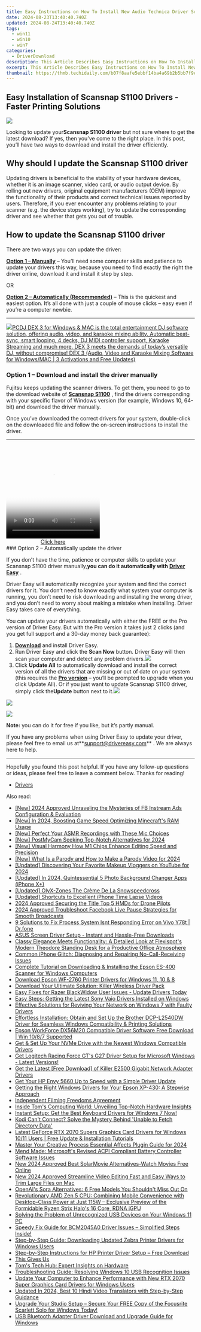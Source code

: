 ```yaml
---
title: Easy Instructions on How To Install New Audio Technica Driver Software
date: 2024-08-23T13:40:40.740Z
updated: 2024-08-24T13:40:40.740Z
tags:
  - win11
  - win10
  - win7
categories:
  - DriverDownload
description: This Article Describes Easy Instructions on How To Install New Audio Technica Driver Software
excerpt: This Article Describes Easy Instructions on How To Install New Audio Technica Driver Software
thumbnail: https://thmb.techidaily.com/b07f8aafe5ebbf14ba4a69b2b5bb7f9ec0a78d9ab8a90699a6e2749bf6ff397e.jpg
---
```


## Easy Installation of Scansnap S1100 Drivers - Faster Printing Solutions

![](https://images.drivereasy.com/wp-content/uploads/2019/09/image-1034.png)

 Looking to update your**Scansnap S1100 driver** but not sure where to get the latest download? If yes, then you’ve come to the right place. In this post, you’ll have two ways to download and install the driver efficiently.

## Why should I update the Scansnap S1100 driver

 Updating drivers is beneficial to the stability of your hardware devices, whether it is an image scanner, video card, or audio output device. By rolling out new drivers, original equipment manufacturers (OEM) improve the functionality of their products and correct technical issues reported by users. Therefore, if you ever encounter any problems relating to your scanner (e.g. the device stops working), try to update the corresponding driver and see whether that gets you out of trouble.

## How to update the Scansnap S1100 driver

There are two ways you can update the driver:

**[Option 1 – Manually](https://tools.techidaily.com/drivereasy/download/)**  – You’ll need some computer skills and patience to update your drivers this way, because you need to find exactly the right the driver online, download it and install it step by step.

OR

**[Option 2 – Automatically (Recommended)](https://www.drivereasy.com/knowledge/update-scansnap-s1100-driver-quickly-easily/#option2)**  – This is the quickest and easiest option. It’s all done with just a couple of mouse clicks – easy even if you’re a computer newbie.

---

<!-- affiliate ads begin -->
<a href="https://shop.pcdj.com/order/checkout.php?PRODS=4698824&QTY=1&AFFILIATE=108875&CART=1"> <img src="https://secure.avangate.com/images/merchant/47f4b6321e9fd8e8f7326a6adc1a7c1e/products/dex3pro-screenshot-homepage.png" border="0">PCDJ DEX 3 for Windows & MAC is the total entertainment DJ software solution, offering audio, video, and karaoke mixing ability. Automatic beat-sync, smart looping, 4 decks, DJ MIDI controller support, Karaoke Streaming and much more. 
DEX 3 meets the demands of today’s versatile DJ, without compromise! 
DEX 3 (Audio, Video and Karaoke Mixing Software for Windows/MAC | 3 Activations and Free Updates)</a>
<!-- affiliate ads end -->
### **Option 1 – Download and install the driver manually**

 Fujitsu keeps updating the scanner drivers. To get them, you need to go to the download website of **[Scansnap S1100](https://www.fujitsu.com/global/support/products/computing/peripheral/scanners/scansnap/software/s1100.html)**  , find the drivers corresponding with your specific flavor of Windows version (for example, Windows 10, 64-bit) and download the driver manually.

 Once you’ve downloaded the correct drivers for your system, double-click on the downloaded file and follow the on-screen instructions to install the driver.

---

<!-- affiliate ads begin -->
<span id="1997795">
					<video width="250" height="250" style="cursor:pointer"
           poster="//a.impactradius-go.com/display-clicktoplayimage/1997795.jpeg"
           onclick="if(!this.playClicked){this.play();this.setAttribute('controls',true);this.playClicked=true;}">
	   <source src="//a.impactradius-go.com/display-ad/23621-1997795">
	   <img src="//a.impactradius-go.com/display-clicktoplayimage/1997795.jpeg" style="border: none; height: 100%; width: 100%; object-fit: contain">
	</video>
	<div style="width:250px;text-align:center"><a href="javascript:window.open(decodeURIComponent('https%3A%2F%2Fproteahair.pxf.io%2Fc%2F5597632%2F1997795%2F23621'), '_blank');void(0);">Click here</a></div>
</span>
<img height="0" width="0" src="https://imp.pxf.io/i/5597632/1997795/23621" style="position:absolute;visibility:hidden;" border="0" />
<!-- affiliate ads end -->
### Option 2 – Automatically update the driver

 If you don’t have the time, patience or computer skills to update your Scansnap S1100 driver manually,**you can do it automatically with** **[Driver Easy](https://tools.techidaily.com/drivereasy/download/)**  .

 Driver Easy will automatically recognize your system and find the correct drivers for it. You don’t need to know exactly what system your computer is running, you don’t need to risk downloading and installing the wrong driver, and you don’t need to worry about making a mistake when installing. Driver Easy takes care of everything.

 You can update your drivers automatically with either the FREE or the Pro version of Driver Easy. But with the Pro version it takes just 2 clicks (and you get full support and a 30-day money back guarantee):

1. **[Download](https://tools.techidaily.com/drivereasy/download/)**  and install Driver Easy.
2. Run Driver Easy and click the **Scan Now** button. Driver Easy will then scan your computer and detect any problem drivers.![](https://images.drivereasy.com/wp-content/uploads/2019/08/2019-08-19_18-00-07-1.jpg)
3. Click **Update All** to automatically download and install the correct version of all the drivers that are missing or out of date on your system (this requires the **[Pro version](https://tools.techidaily.com/drivereasy/download/)**  – you’ll be prompted to upgrade when you click Update All). Or if you just want to update Scansnap S1100 driver, simply click the**Update**  button next to it.![](https://images.drivereasy.com/wp-content/uploads/2019/09/2019-09-30_16-50-34.jpg)
<!-- affiliate ads begin -->
<a href="https://shop.mondly.com/affiliate.php?ACCOUNT=ATISTUDI&AFFILIATE=108875&PATH=https%3A%2F%2Fwww.mondly.com%3FAFFILIATE%3D108875%26RESOURCE%3D%2BGeneral%2B970x90%2B"><img src="https://secure.avangate.com/images/merchant/69c418c33ec2e1a4267fa9bb77fa1428/general-970x90.gif" border="0"></a>
<!-- affiliate ads end -->

<!-- affiliate ads begin -->
<a href="https://secure.2checkout.com/order/checkout.php?PRODS=19080710&QTY=1&AFFILIATE=108875&CART=1"><img src="https://smart-seo-tool.com/images/SmartSEOAuditorBox.png" border="0"></a>
<!-- affiliate ads end -->
**Note:** you can do it for free if you like, but it’s partly manual.

 If you have any problems when using Driver Easy to update your driver, please feel free to email us at**<support@drivereasy.com>** . We are always here to help.

---

 Hopefully you found this post helpful. If you have any follow-up questions or ideas, please feel free to leave a comment below. Thanks for reading!

* [Drivers](https://tools.techidaily.com/drivereasy/download/)

<ins class="adsbygoogle"
     style="display:block"
     data-ad-format="autorelaxed"
     data-ad-client="ca-pub-7571918770474297"
     data-ad-slot="1223367746"></ins>



<ins class="adsbygoogle"
     style="display:block"
     data-ad-client="ca-pub-7571918770474297"
     data-ad-slot="8358498916"
     data-ad-format="auto"
     data-full-width-responsive="true"></ins>

<span class="atpl-alsoreadstyle">Also read:</span>
<div><ul>
<li><a href="https://facebook-video-files.techidaily.com/new-2024-approved-unraveling-the-mysteries-of-fb-instream-ads-configuration-and-evaluation/"><u>[New] 2024 Approved  Unraveling the Mysteries of FB Instream Ads Configuration & Evaluation</u></a></li>
<li><a href="https://remote-screen-capture.techidaily.com/new-in-2024-boosting-game-speed-optimizing-minecrafts-ram-usage/"><u>[New] In 2024, Boosting Game Speed  Optimizing Minecraft's RAM Usage</u></a></li>
<li><a href="https://facebook-video-footage.techidaily.com/new-perfect-your-asmr-recordings-with-these-mic-choices/"><u>[New] Perfect Your ASMR Recordings with These Mic Choices</u></a></li>
<li><a href="https://digital-screen-recording.techidaily.com/new-postmycam-seeking-top-notch-alternatives-for-2024/"><u>[New] PostMyCam  Seeking Top-Notch Alternatives for 2024</u></a></li>
<li><a href="https://article-helps.techidaily.com/new-visual-harmony-how-m1-chips-enhance-editing-speed-and-precision/"><u>[New] Visual Harmony  How M1 Chips Enhance Editing Speed and Precision</u></a></li>
<li><a href="https://eaxpv-info.techidaily.com/new-what-is-a-parody-and-how-to-make-a-parody-video-for-2024/"><u>[New] What Is a Parody and How to Make a Parody Video for 2024</u></a></li>
<li><a href="https://facebook-video-footage.techidaily.com/updated-discovering-your-favorite-makeup-vloggers-on-youtube-for-2024/"><u>[Updated] Discovering Your Favorite Makeup Vloggers on YouTube for 2024</u></a></li>
<li><a href="https://fox-helps.techidaily.com/updated-in-2024-quintessential-5-photo-background-changer-apps-iphone-xplus/"><u>[Updated] In 2024, Quintessential 5 Photo Background Changer Apps (iPhone X+)</u></a></li>
<li><a href="https://extra-approaches.techidaily.com/updated-olyx-zones-the-creme-de-la-snowspeedcross/"><u>[Updated] OlyX-Zones  The Crème De La Snowspeedcross</u></a></li>
<li><a href="https://extra-guidance.techidaily.com/updated-shortcuts-to-excellent-iphone-time-lapse-videos/"><u>[Updated] Shortcuts to Excellent iPhone Time Lapse Videos</u></a></li>
<li><a href="https://fox-hovers.techidaily.com/2024-approved-securing-the-title-top-5-hmds-for-drone-pilots/"><u>2024 Approved  Securing the Title  Top 5 HMDs for Drone Pilots</u></a></li>
<li><a href="https://facebook-videos.techidaily.com/2024-approved-troubleshoot-facebook-live-pause-strategies-for-smooth-broadcasts/"><u>2024 Approved  Troubleshoot Facebook Live Pause  Strategies for Smooth Broadcasts</u></a></li>
<li><a href="https://howto.techidaily.com/9-solutions-to-fix-process-system-isnt-responding-error-on-vivo-y78t-drfone-by-drfone-fix-android-problems-fix-android-problems/"><u>9 Solutions to Fix Process System Isnt Responding Error on Vivo Y78t | Dr.fone</u></a></li>
<li><a href="https://hardware-updates.techidaily.com/asus-screen-driver-setup-instant-and-hassle-free-downloads/"><u>ASUS Screen Driver Setup - Instant and Hassle-Free Downloads</u></a></li>
<li><a href="https://buynow-help.techidaily.com/classy-elegance-meets-functionality-a-detailed-look-at-flexispots-modern-theodore-standing-desk-for-a-productive-office-atmosphere/"><u>Classy Elegance Meets Functionality: A Detailed Look at Flexispot's Modern Theodore Standing Desk for a Productive Office Atmosphere</u></a></li>
<li><a href="https://fox-that.techidaily.com/common-iphone-glitch-diagnosing-and-repairing-no-call-receiving-issues/"><u>Common iPhone Glitch: Diagnosing and Repairing No-Call-Receiving Issues</u></a></li>
<li><a href="https://hardware-updates.techidaily.com/complete-tutorial-on-downloading-and-installing-the-epson-es-400-scanner-for-windows-computers/"><u>Complete Tutorial on Downloading & Installing the Epson ES-400 Scanner for Windows Computers</u></a></li>
<li><a href="https://hardware-updates.techidaily.com/download-epson-wf-2760-printer-drivers-for-windows-11-10-and-8/"><u>Download Epson WF-2760 Printer Drivers for Windows 11, 10 & 8</u></a></li>
<li><a href="https://hardware-updates.techidaily.com/download-your-ultimate-solution-killer-wireless-driver-pack/"><u>Download Your Ultimate Solution: Killer Wireless Driver Pack</u></a></li>
<li><a href="https://hardware-updates.techidaily.com/easy-fixes-for-razer-blackwidow-user-issues-update-drivers-today/"><u>Easy Fixes for Razer BlackWidow User Issues - Update Drivers Today</u></a></li>
<li><a href="https://hardware-updates.techidaily.com/easy-steps-getting-the-latest-sony-vaio-drivers-installed-on-windows/"><u>Easy Steps: Getting the Latest Sony Vaio Drivers Installed on Windows</u></a></li>
<li><a href="https://hardware-updates.techidaily.com/effective-solutions-for-reviving-your-network-on-windows-7-with-faulty-drivers/"><u>Effective Solutions for Reviving Your Network on Windows 7 with Faulty Drivers</u></a></li>
<li><a href="https://hardware-updates.techidaily.com/effortless-installation-obtain-and-set-up-the-brother-dcp-l2540dw-driver-for-seamless-windows-compatibility-and-printing-solutions/"><u>Effortless Installation: Obtain and Set Up the Brother DCP-L2540DW Driver for Seamless Windows Compatibility & Printing Solutions</u></a></li>
<li><a href="https://hardware-updates.techidaily.com/epson-workforce-dx56m20-compatible-driver-software-free-download-win-1087-supported/"><u>Epson WorkForce DX56M20 Compatible Driver Software Free Download | Win 10/8/7 Supported</u></a></li>
<li><a href="https://hardware-updates.techidaily.com/get-and-set-up-your-nvme-drive-with-the-newest-windows-compatible-drivers/"><u>Get & Set Up Your NVMe Drive with the Newest Windows Compatible Drivers</u></a></li>
<li><a href="https://hardware-updates.techidaily.com/get-logitech-racing-force-gts-g27-driver-setup-for-microsoft-windows-latest-versions/"><u>Get Logitech Racing Force GT's G27 Driver Setup for Microsoft Windows - Latest Versions!</u></a></li>
<li><a href="https://hardware-updates.techidaily.com/get-the-latest-free-download-of-killer-e2500-gigabit-network-adapter-drivers/"><u>Get the Latest [Free Download] of Killer E2500 Gigabit Network Adapter Drivers</u></a></li>
<li><a href="https://hardware-updates.techidaily.com/1722971650007-get-your-hp-envy-5660-up-to-speed-with-a-simple-driver-update/"><u>Get Your HP Envy 5660 Up to Speed with a Simple Driver Update</u></a></li>
<li><a href="https://hardware-updates.techidaily.com/getting-the-right-windows-drivers-for-your-epson-xp-430-a-stepwise-approach/"><u>Getting the Right Windows Drivers for Your Epson XP-430: A Stepwise Approach</u></a></li>
<li><a href="https://extra-tips.techidaily.com/independent-filming-freedoms-agreement/"><u>Independent Filming Freedoms Agreement</u></a></li>
<li><a href="https://hardware-updates.techidaily.com/inside-toms-computing-world-unveiling-top-notch-hardware-insights/"><u>Inside Tom's Computing World: Unveiling Top-Notch Hardware Insights</u></a></li>
<li><a href="https://hardware-updates.techidaily.com/1722969402605-instant-setup-get-the-best-keyboard-drivers-for-windows-7-now/"><u>Instant Setup: Get the Best Keyboard Drivers for Windows 7 Now!</u></a></li>
<li><a href="https://win-solutions.techidaily.com/kodi-cant-connect-solve-the-mystery-behind-unable-to-fetch-directory-data/"><u>Kodi Can't Connect? Solve the Mystery Behind 'Unable to Fetch Directory Data'</u></a></li>
<li><a href="https://hardware-updates.techidaily.com/latest-geforce-rtx-2070-supers-graphics-card-drivers-for-windows-1011-users-free-update-and-installation-tutorials/"><u>Latest GeForce RTX 2070 Supers Graphics Card Drivers for Windows 10/11 Users | Free Update & Installation Tutorials</u></a></li>
<li><a href="https://extra-approaches.techidaily.com/master-your-creative-process-essential-affects-plugin-guide-for-2024/"><u>Master Your Creative Process  Essential Affects Plugin Guide for 2024</u></a></li>
<li><a href="https://hardware-updates.techidaily.com/mend-made-microsofts-revised-acpi-compliant-battery-controller-software-issues/"><u>Mend Made: Microsoft's Revised ACPI Compliant Battery Controller Software Issues</u></a></li>
<li><a href="https://meme-emoji.techidaily.com/new-2024-approved-best-solarmovie-alternatives-watch-movies-free-online/"><u>New 2024 Approved Best SolarMovie Alternatives-Watch Movies Free Online</u></a></li>
<li><a href="https://smart-video-creator.techidaily.com/new-2024-approved-streamline-video-editing-fast-and-easy-ways-to-trim-large-files-on-mac/"><u>New 2024 Approved Streamline Video Editing Fast and Easy Ways to Trim Large Files on Mac</u></a></li>
<li><a href="https://tech-revival.techidaily.com/1722011015060-openais-sora-alternatives-6-free-models-you-shouldnt-miss-out-on/"><u>OpenAI's Sora Alternatives: 6 Free Models You Shouldn't Miss Out On</u></a></li>
<li><a href="https://hardware-updates.techidaily.com/revolutionary-amd-zen-5-cpu-combining-mobile-convenience-with-desktop-class-power-at-just-115w-exclusive-preview-of-the-formidable-ryzen-strix-halos-16-core21/"><u>Revolutionary AMD Zen 5 CPU: Combining Mobile Convenience with Desktop-Class Power at Just 115W – Exclusive Preview of the Formidable Ryzen Strix Halo's 16 Core, RDNA iGPU</u></a></li>
<li><a href="https://hardware-updates.techidaily.com/solving-the-problem-of-unrecognized-usb-devices-on-your-windows-11-pc/"><u>Solving the Problem of Unrecognized USB Devices on Your Windows 11 PC</u></a></li>
<li><a href="https://hardware-updates.techidaily.com/speedy-fix-guide-for-bcm2045a0-driver-issues-simplified-steps-inside/"><u>Speedy Fix Guide for BCM2045A0 Driver Issues – Simplified Steps Inside!</u></a></li>
<li><a href="https://hardware-updates.techidaily.com/step-by-step-guide-downloading-updated-zebra-printer-drivers-for-windows-users/"><u>Step-by-Step Guide: Downloading Updated Zebra Printer Drivers for Windows Users</u></a></li>
<li><a href="https://hardware-updates.techidaily.com/step-by-step-instructions-for-hp-printer-driver-setup-free-download/"><u>Step-by-Step Instructions for HP Printer Driver Setup – Free Download</u></a></li>
<li><a href="https://hardware-updates.techidaily.com/1722964111560-this-gives-us/"><u>This Gives Us</u></a></li>
<li><a href="https://hardware-updates.techidaily.com/toms-tech-hub-expert-insights-on-hardware/"><u>Tom's Tech Hub: Expert Insights on Hardware</u></a></li>
<li><a href="https://hardware-updates.techidaily.com/troubleshooting-guide-resolving-windows-10-usb-recognition-issues/"><u>Troubleshooting Guide: Resolving Windows 10 USB Recognition Issues</u></a></li>
<li><a href="https://hardware-updates.techidaily.com/update-your-computer-to-enhance-performance-with-new-rtx-2070-super-graphics-card-drivers-for-windows-users/"><u>Update Your Computer to Enhance Performance with New RTX 2070 Super Graphics Card Drivers for Windows Users</u></a></li>
<li><a href="https://ai-video-translation.techidaily.com/updated-in-2024-best-10-hindi-video-translators-with-step-by-step-guidance/"><u>Updated In 2024, Best 10 Hindi Video Translators with Step-by-Step Guidance</u></a></li>
<li><a href="https://hardware-updates.techidaily.com/upgrade-your-studio-setup-secure-your-free-copy-of-the-focusrite-scarlett-solo-for-windows-today/"><u>Upgrade Your Studio Setup – Secure Your FREE Copy of the Focusrite Scarlett Solo for Windows Today!</u></a></li>
<li><a href="https://hardware-updates.techidaily.com/usb-bluetooth-adapter-driver-download-and-upgrade-guide-for-windows/"><u>USB Bluetooth Adapter Driver Download and Upgrade Guide for Windows</u></a></li>
</ul></div>
